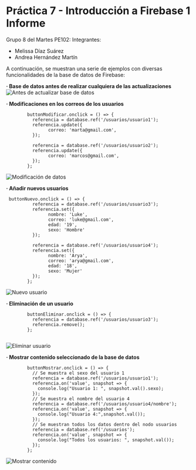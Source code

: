 # Práctica 7 - Introducción a Firebase 1 Informe

Grupo 8 del Martes PE102:
Integrantes:
- Melissa Díaz Suárez
- Andrea Hernández Martín

A continuación, se muestran una serie de ejemplos con diversas funcionalidades de la base de datos de Firebase:

**· Base de datos antes de realizar cualquiera de las actualizaciones**
![Antes de actualizar base de datos](https://github.com/Zarlie/UyA/blob/master/Pr%C3%A1ctica%207%20-%20Intro%20Firebase%201%20Informe/imagenes/Captura%20inicial.png)


**· Modificaciones en los correos de los usuarios**
```
        buttonModificar.onclick = () => {
          referencia = database.ref('/usuarios/usuario1');
          referencia.update({
                correo: 'marta@gmail.com',
          });

          referencia = database.ref('/usuarios/usuario2');
          referencia.update({
                correo: 'marcos@gmail.com',
          });
        };
```
![Modificación de datos](https://github.com/Zarlie/UyA/blob/master/Pr%C3%A1ctica%207%20-%20Intro%20Firebase%201%20Informe/imagenes/Modificar%20correo.png)


**· Añadir nuevos usuarios**
```
 buttonNuevo.onclick = () => {
          referencia = database.ref('/usuarios/usuario3');
          referencia.set({
                nombre: 'Luke',
                correo: 'luke@gmail.com',
                edad: '19',
                sexo: 'Hombre'
          });

          referencia = database.ref('/usuarios/usuario4');
          referencia.set({
                nombre: 'Arya',
                correo: 'arya@gmail.com',
                edad: '18',
                sexo: 'Mujer'
          });
        };
```
![Nuevo usuario](https://github.com/Zarlie/UyA/blob/master/Pr%C3%A1ctica%207%20-%20Intro%20Firebase%201%20Informe/imagenes/Introducir%20nuevos%20usuarios.png)


**· Eliminación de un usuario**
```
        buttonEliminar.onclick = () => {
          referencia = database.ref('/usuarios/usuario3');
          referencia.remove();
        };
      
```
![Eliminar usuario](https://github.com/Zarlie/UyA/blob/master/Pr%C3%A1ctica%207%20-%20Intro%20Firebase%201%20Informe/imagenes/Eliminar%20usuario.png)



**· Mostrar contenido seleccionado de la base de datos**
```
        buttonMostrar.onclick = () => {
          // Se muestra el sexo del usuario 1
          referencia = database.ref('/usuarios/usuario1');
          referencia.on('value', snapshot => {
            console.log("Usuario 1: ", snapshot.val().sexo);
          });
          // Se muestra el nombre del usuario 4
          referencia = database.ref('/usuarios/usuario4/nombre');
          referencia.on('value', snapshot => {
            console.log("Usuario 4:",snapshot.val());
          });
          // Se muestran todos los datos dentro del nodo usuarios
          referencia = database.ref('/usuarios');
          referencia.on('value', snapshot => {
            console.log("Todos los usuarios: ", snapshot.val());
          });
        };
```
![Mostrar contenido](https://github.com/Zarlie/UyA/blob/master/Pr%C3%A1ctica%207%20-%20Intro%20Firebase%201%20Informe/imagenes/Eliminar%20usuario.png)

